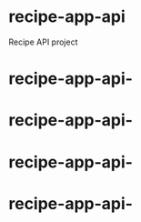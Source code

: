 # recipe-app-api
Recipe API project
# recipe-app-api-
# recipe-app-api-
# recipe-app-api-
# recipe-app-api-

